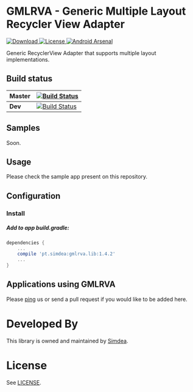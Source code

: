 GMLRVA - Generic Multiple Layout Recycler View Adapter
===============
[ ![Download](https://api.bintray.com/packages/simdea/GMLRVA/gmlrva.lib/images/download.svg) ](https://bintray.com/simdea/GMLRVA/gmlrva.lib/_latestVersion)
[ ![License](https://img.shields.io/badge/license-MIT-blue.svg) ](https://github.com/Simdea/gmlrva/blob/master/LICENSE.md)
[![Android Arsenal](https://img.shields.io/badge/Android%20Arsenal-GMLRVA-brightgreen.svg?style=flat)](https://android-arsenal.com/details/1/6296)

Generic RecyclerView Adapter that supports multiple layout implementations.

Build status
------------

| Master   | [![Build Status](https://travis-ci.org/Simdea/gmlrva.svg?branch=master)](https://travis-ci.org/Simdea/gmlrva) |
|----------|-------------|
| **Dev**  | [![Build Status](https://travis-ci.org/Simdea/gmlrva.svg?branch=develop)](https://travis-ci.org/Simdea/gmlrva) |

Samples
-------
Soon.

Usage
-----
Please check the sample app present on this repository.

Configuration
-------------

### Install

##### Add to app build.gradle:
```gradle
dependencies {
    ...
    compile 'pt.simdea:gmlrva.lib:1.4.2'
    ...
}
```

Applications using GMLRVA
-------------------------
Please [ping](mailto:geral@simdea.pt) us or send a pull request if you would like to be added here.

Developed By
============
This library is owned and maintained by [Simdea][1].

License
=======
See [LICENSE][2].

[1]: http://simdea.pt/
[2]: LICENSE.md
